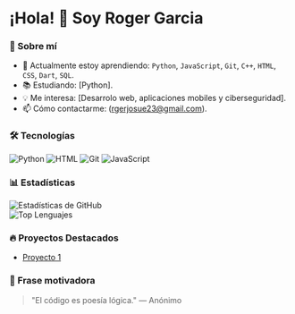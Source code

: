 # ¡Hola! 👋 Soy Roger Garcia

### 🌱 Sobre mí
- 🔭 Actualmente estoy aprendiendo: `Python`, `JavaScript`, `Git`, `C++`, `HTML`, `CSS`, `Dart`, `SQL`.
- 📚 Estudiando: [Python].
- 💡 Me interesa: [Desarrolo web, aplicaciones mobiles y ciberseguridad].
- 📫 Cómo contactarme: (rgerjosue23@gmail.com).

### 🛠 Tecnologías
![Python](https://img.shields.io/badge/Python-3776AB?style=for-the-badge&logo=python&logoColor=white)
![HTML](https://img.shields.io/badge/HTML5-E34F26?style=for-the-badge&logo=html5&logoColor=white)
![Git](https://img.shields.io/badge/Git-F05032?style=for-the-badge&logo=git&logoColor=white)
![JavaScript](https://img.shields.io/badge/JavaScript-F7DF1E?style=for-the-badge&logo=javascript&logoColor=black)

### 📊 Estadísticas
![Estadísticas de GitHub](https://github-readme-stats.vercel.app/api?username=rgamercm&show_icons=true&theme=radical)   
![Top Lenguajes](https://github-readme-stats.vercel.app/api/top-langs/?username=rgamercm&layout=compact)

### 🔥 Proyectos Destacados
- [Proyecto 1](https://github.com/rgamercm/Metodo_de_gauss)


### 📌 Frase motivadora
> "El código es poesía lógica." — Anónimo
